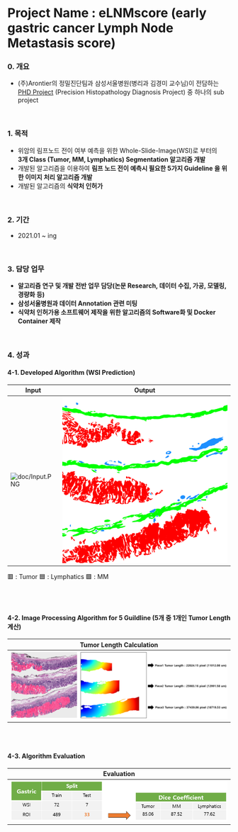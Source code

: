 # Project Name : eLNMscore (early gastric cancer Lymph Node Metastasis score)

### 0. 개요
- (주)Arontier의 정밀진단팀과 삼성서울병원(병리과 김경미 교수님)이 전담하는   
[PHD Project](https://github.com/AhnHeeYoung/Projects-Arontier/blob/master/ICIscore/doc/PHD.PNG) (Precision Histopathology Diagnosis Project) 중 하나의 sub project   

<br />

### 1. 목적
- 위암의 림프노드 전이 여부 예측을 위한 Whole-Slide-Image(WSI)로 부터의   
**3개 Class (Tumor, MM, Lymphatics) Segmentation 알고리즘 개발**   
- 개발된 알고리즘을 이용하여 **림프 노드 전이 예측시 필요한 5가지 Guideline 을 위한 이미지 처리 알고리즘 개발**   
- 개발된 알고리즘의 **식약처 인허가** 

<br />
  
### 2. 기간
- 2021.01 ~ ing

<br />

### 3. 담당 업무
- **알고리즘 연구 및 개발 전반 업무 담당(논문 Research, 데이터 수집, 가공, 모델링, 경량화 등)**   
- **삼성서울병원과 데이터 Annotation 관련 미팅**   
- **식약처 인허가용 소프트웨어 제작을 위한 알고리즘의 Software화 및 Docker Container 제작**  

<br />

### 4. 성과 

#### 4-1. Developed Algorithm (WSI Prediction)

| Input | Output |
|---|---|
|![doc/Input.PNG](./doc/Input.PNG)|![./doc/Output.PNG](./doc/Output.PNG)|

:red_square: : Tumor
:blue_square: : Lymphatics
:green_square: : MM

<br />
<br />

#### 4-2. Image Processing Algorithm for 5 Guildline (5개 중 1개인 Tumor Length 계산)

| Tumor Length Calculation |
|---|
|![doc/Tumor_Length.PNG](./doc/Tumor_Length.PNG)|


<br />
<br />

#### 4-3. Algorithm Evaluation

| Evaluation |
|---|
|![doc/Dice.PNG](./doc/Dice.PNG)|
